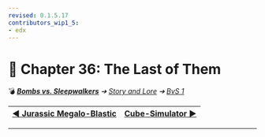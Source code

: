 ```yaml
---
revised: 0.1.5.17
contributors_wip1_5:
- edx
---
```


# 📄 Chapter 36: The Last of Them

💣 ***[Bombs vs. Sleepwalkers][home]** ➔ [Story and Lore][story] ➔ [BvS 1][story_bvs1]*

| [◀️ Jurassic Megalo-Blastic][prev] | [Cube-Simulator ▶️][next] |
| --: | :-- |

****

[home]: /README.md
[prev]: /story/bvs1/35_jurassic_megalo_blastic.md
[next]: /story/bvs1/37_cube_simulator.md
[story]: /story/readme.md
[story_bvs1]: /story/bvs1/readme.md
